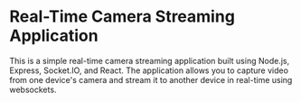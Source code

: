 # Real-Time Camera Streaming Application

This is a simple real-time camera streaming application built using Node.js, Express, Socket.IO, and React. The application allows you to capture video from one device's camera and stream it to another device in real-time using websockets.
